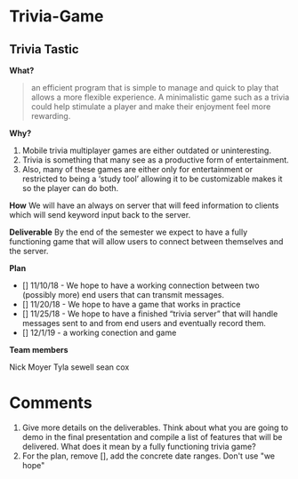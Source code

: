 # Trivia-Game

## Trivia Tastic 

**What?**
>an efficient program that is simple to manage and quick to play that allows
>a more flexible experience. A minimalistic game such as a trivia could help stimulate a player
>and make their enjoyment feel more rewarding.

**Why?**
1. Mobile trivia multiplayer games are either outdated or uninteresting. 
2. Trivia is something that many see as a productive form of entertainment.
3. Also, many of these games are either only for entertainment or restricted 
to being a ‘study tool’ allowing it to be customizable makes it so the
player can do both. 

**How**
We will have an always on server that will feed information to clients which will 
send keyword input back to the server.

**Deliverable**
By the end of the semester we expect to have a fully functioning game that
will allow users to connect between themselves and the server.


**Plan**
- [] 11/10/18 - We hope to have a working connection between two (possibly more) end users that
can transmit messages.
- [] 11/20/18 - We hope to have a game that works in practice
- [] 11/25/18 - We hope to have a finished “trivia server” that will handle messages sent to and from
end users and eventually record them.
- [] 12/1/19 - a working conection and game

**Team members**

Nick Moyer
Tyla sewell
sean cox

# Comments
1. Give more details on the deliverables. Think about what you are going to demo in the final presentation and compile a list of features that will be delivered. What does it mean by a fully functioning trivia game? 
2. For the plan, remove [], add the concrete date ranges. Don't use "we hope"
